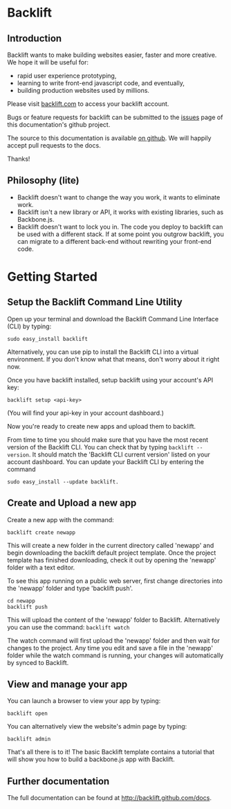 # Backlift

## Introduction 

Backlift wants to make building websites easier, faster and more creative. We hope it will be useful for:

* rapid user experience prototyping,
* learning to write front-end javascript code, and eventually,
* building production websites used by millions.

Please visit [backlift.com](https://www.backlift.com) to access your backlift account.

Bugs or feature requests for backlift can be submitted to the [issues](http://github.com/backlift/docs/issues) page of this documentation's github project.

The source to this documentation is available [on github](http://github.com/backlift/docs). We will happily accept pull requests to the docs.

Thanks!

## Philosophy (lite)

* Backlift doesn't want to change the way you work, it wants to eliminate work. 
* Backlift isn't a new library or API, it works with existing libraries, such as Backbone.js.
* Backlift doesn't want to lock you in. The code you deploy to backlift can be used with a different stack. If at some point you outgrow backlift, you can migrate to a different back-end without rewriting your front-end code.


#  Getting Started

## Setup the Backlift Command Line Utility

Open up your terminal and download the Backlift Command Line Interface (CLI) by typing:

    sudo easy_install backlift

Alternatively, you can use pip to install the Backlift CLI into a virtual environment. If you don't know what that means, don't worry about it right now.

Once you have backlift installed, setup backlift using your account's API key:

    backlift setup <api-key>

(You will find your api-key in your account dashboard.) 

Now you're ready to create new apps and upload them to backlift.

From time to time you should make sure that you have the most recent version of the Backlift CLI. You can check that by typing `backlift --version`. It should match the 'Backlift CLI current version' listed on your account dashboard. You can update your Backlift CLI by entering the command 

    sudo easy_install --update backlift.


## Create and Upload a new app

Create a new app with the command:

    backlift create newapp

This will create a new folder in the current directory called 'newapp' and begin downloading the backlift default project template. Once the project template has finished downloading, check it out by opening the 'newapp' folder with a text editor.

To see this app running on a public web server, first change directories into the 'newapp' folder and type 'backlift push'.

    cd newapp
    backlift push

This will upload the content of the 'newapp' folder to Backlift. Alternatively you can use the command:
    `backlift watch`

The watch command will first upload the 'newapp' folder and then wait for changes to the project. Any time you edit and save a file in the 'newapp' folder while the watch command is running, your changes will automatically by synced to Backlift.


## View and manage your app

You can launch a browser to view your app by typing:

    backlift open

You can alternatively view the website's admin page by typing:

    backlift admin

That's all there is to it! The basic Backlift template contains a tutorial that will show you how to build a backbone.js app with Backlift. 

## Further documentation

The full documentation can be found at http://backlift.github.com/docs. 